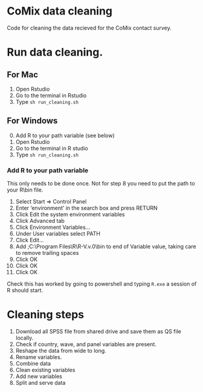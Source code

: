 # CoMix data cleaning

Code for cleaning the data recieved for the CoMix contact survey.

# Run data cleaning. 

## For Mac
1. Open Rstudio
2. Go to the terminal in Rstudio
3. Type `sh run_cleaning.sh`

## For Windows

0. Add R to your path variable (see below)
1. Open Rstudio
2. Go to the terminal in R studio
3. Type `sh run_cleaning.sh`

### Add R to your path variable

This only needs to be done once. Not for step 8 you need to put the path to your R\bin file. 

1. Select Start => Control Panel
2. Enter ‘environment’ in the search box and press RETURN
3. Click Edit the system environment variables
4. Click Advanced tab
5. Click Environment Variables…
6. Under User variables select PATH
7. Click Edit…
8. Add ;C:\Program Files\R\R-V.v.0\bin to end of Variable value, taking care to remove trailing spaces
9. Click OK
10. Click OK
11. Click OK

Check this has worked by going to powershell and typing `R.exe` a session of R should start. 

 # Cleaning steps
 
 1. Download all SPSS file from shared drive and save them as QS file locally.
 2. Check if country, wave, and panel variables are present.
 3. Reshape the data from wide to long.
 4. Rename variables.
 5. Combine data
 6. Clean existing variables
 7. Add new variables
 8. Split and serve data
 

